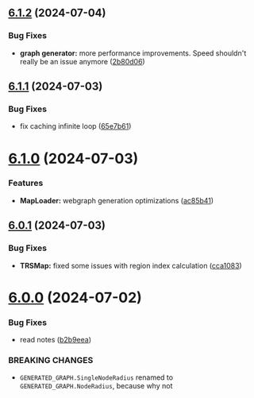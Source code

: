 ## [6.1.2](https://github.com/Torwent/SRL-T/compare/v6.1.1...v6.1.2) (2024-07-04)


### Bug Fixes

* **graph generator:** more performance improvements. Speed shouldn't really be an issue anymore ([2b80d06](https://github.com/Torwent/SRL-T/commit/2b80d0632696bbdc7c90b1f91b5f836e7b58dac3))



## [6.1.1](https://github.com/Torwent/SRL-T/compare/v6.1.0...v6.1.1) (2024-07-03)


### Bug Fixes

* fix caching infinite loop ([65e7b61](https://github.com/Torwent/SRL-T/commit/65e7b61ad9e55674ec2d6c757a2242aa3271db8a))



# [6.1.0](https://github.com/Torwent/SRL-T/compare/v6.0.1...v6.1.0) (2024-07-03)


### Features

* **MapLoader:** webgraph generation optimizations ([ac85b41](https://github.com/Torwent/SRL-T/commit/ac85b418f54b8d1a32eb6fc5c176c01629224971))



## [6.0.1](https://github.com/Torwent/SRL-T/compare/v6.0.0...v6.0.1) (2024-07-03)


### Bug Fixes

* **TRSMap:** fixed some issues with region index calculation ([cca1083](https://github.com/Torwent/SRL-T/commit/cca108388befa5f880e552f203f58fb1fde58ecb))



# [6.0.0](https://github.com/Torwent/SRL-T/compare/v5.8.3...v6.0.0) (2024-07-02)


### Bug Fixes

* read notes ([b2b9eea](https://github.com/Torwent/SRL-T/commit/b2b9eea40cbf2fb2a5dac998565e9321d37ffc90))


### BREAKING CHANGES

* `GENERATED_GRAPH.SingleNodeRadius` renamed to `GENERATED_GRAPH.NodeRadius`, because why not



